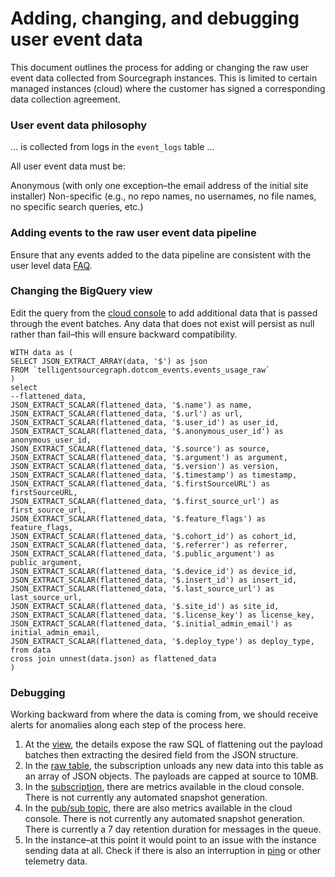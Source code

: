 # Adding, changing, and debugging user event data

This document outlines the process for adding or changing the raw user event data collected from Sourcegraph instances. This is limited to certain managed instances (cloud) where the customer has signed a corresponding data collection agreement.

### User event data philosophy

... is collected from logs in the `event_logs` table ...

All user event data must be:

Anonymous (with only one exception–the email address of the initial site installer)
Non-specific (e.g., no repo names, no usernames, no file names, no specific search queries, etc.)

### Adding events to the raw user event data pipeline

Ensure that any events added to the data pipeline are consistent with the user level data [FAQ](https://docs.google.com/document/d/1vXHoMBnvI_SlOjft4Q1Zhb5ZoScS1IjZ4V1LSKgVxv8/edit#).

### Changing the BigQuery view

Edit the query from the [cloud console](https://console.cloud.google.com/bigquery?project=telligentsourcegraph&ws=!1m5!1m4!4m3!1stelligentsourcegraph!2sdotcom_events!3sevents_usage) to add additional data that is passed through the event batches. Any data that does not exist will persist as null rather than fail–this will ensure backward compatibility.

```(
WITH data as (
SELECT JSON_EXTRACT_ARRAY(data, '$') as json
FROM `telligentsourcegraph.dotcom_events.events_usage_raw`
)
select
--flattened_data,
JSON_EXTRACT_SCALAR(flattened_data, '$.name') as name,
JSON_EXTRACT_SCALAR(flattened_data, '$.url') as url,
JSON_EXTRACT_SCALAR(flattened_data, '$.user_id') as user_id,
JSON_EXTRACT_SCALAR(flattened_data, '$.anonymous_user_id') as anonymous_user_id,
JSON_EXTRACT_SCALAR(flattened_data, '$.source') as source,
JSON_EXTRACT_SCALAR(flattened_data, '$.argument') as argument,
JSON_EXTRACT_SCALAR(flattened_data, '$.version') as version,
JSON_EXTRACT_SCALAR(flattened_data, '$.timestamp') as timestamp,
JSON_EXTRACT_SCALAR(flattened_data, '$.firstSourceURL') as firstSourceURL,
JSON_EXTRACT_SCALAR(flattened_data, '$.first_source_url') as first_source_url,
JSON_EXTRACT_SCALAR(flattened_data, '$.feature_flags') as feature_flags,
JSON_EXTRACT_SCALAR(flattened_data, '$.cohort_id') as cohort_id,
JSON_EXTRACT_SCALAR(flattened_data, '$.referrer') as referrer,
JSON_EXTRACT_SCALAR(flattened_data, '$.public_argument') as public_argument,
JSON_EXTRACT_SCALAR(flattened_data, '$.device_id') as device_id,
JSON_EXTRACT_SCALAR(flattened_data, '$.insert_id') as insert_id,
JSON_EXTRACT_SCALAR(flattened_data, '$.last_source_url') as last_source_url,
JSON_EXTRACT_SCALAR(flattened_data, '$.site_id') as site_id,
JSON_EXTRACT_SCALAR(flattened_data, '$.license_key') as license_key,
JSON_EXTRACT_SCALAR(flattened_data, '$.initial_admin_email') as initial_admin_email,
JSON_EXTRACT_SCALAR(flattened_data, '$.deploy_type') as deploy_type,
from data
cross join unnest(data.json) as flattened_data
)
```

### Debugging

Working backward from where the data is coming from, we should receive alerts for anomalies along each step of the process here.
1. At the [view](https://console.cloud.google.com/bigquery?project=telligentsourcegraph&ws=!1m5!1m4!4m3!1stelligentsourcegraph!2sdotcom_events!3sevents_usage), the details expose the raw SQL of flattening out the payload batches then extracting the desired field from the JSON structure.
2. In the [raw table](https://console.cloud.google.com/bigquery?project=telligentsourcegraph&ws=!1m5!1m4!4m3!1stelligentsourcegraph!2sdotcom_events!3sevents_usage_raw), the subscription unloads any new data into this table as an array of JSON objects. The payloads are capped at source to 10MB.
3. In the [subscription](https://console.cloud.google.com/cloudpubsub/subscription/detail/dotcom-events-usage?project=telligentsourcegraph), there are metrics available in the cloud console. There is not currently any automated snapshot generation.
4. In the [pub/sub topic](https://console.cloud.google.com/cloudpubsub/topic/detail/dotcom-events-usage?project=telligentsourcegraph), there are also metrics available in the cloud console. There is not currently any automated snapshot generation. There is currently a 7 day retention duration for messages in the queue.
5. In the instance–at this point it would point to an issue with the instance sending data at all. Check if there is also an interruption in [ping](https://docs.sourcegraph.com/dev/background-information/adding_ping_data) or other telemetry data.

